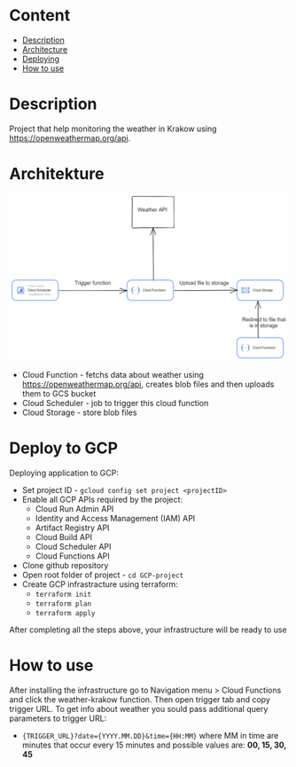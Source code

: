 # Content
- [Description](#description)
- [Architecture](#architekture)
- [Deploying](#deploy-to-gcp)
- [How to use](#how-to-use)

# Description
Project that help monitoring the weather in Krakow using https://openweathermap.org/api.

# Architekture
![Architecture](architecture/GCP.png)

- Cloud Function - fetchs data about weather using https://openweathermap.org/api, creates blob files and then uploads them to GCS bucket
- Cloud Scheduler - job to trigger this cloud function
- Cloud Storage - store blob files 

# Deploy to GCP

Deploying application to GCP:

- Set project ID - `gcloud config set project <projectID>`
- Enable all GCP APIs required by the project:
	- Cloud Run Admin API
	- Identity and Access Management (IAM) API
	- Artifact Registry API
	- Cloud Build API
	- Cloud Scheduler API
	- Cloud Functions API
- Clone github repository
- Open root folder of project - `cd GCP-project`
- Create GCP infrastracture using terraform:
	- `terraform init`
	- `terraform plan`
	- `terraform apply`

After completing all the steps above, your infrastructure will be ready to use

# How to use

After installing the infrastructure go to Navigation menu > Cloud Functions and click the weather-krakow function. Then open trigger tab and copy trigger URL. To get info about weather you sould pass additional query parameters to trigger URL: 

- `{TRIGGER_URL}?date={YYYY.MM.DD}&time={HH:MM}`
where MM in time are minutes that occur every 15 minutes and possible values are: **00, 15, 30, 45** 


